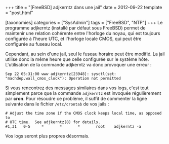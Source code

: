 +++
title = "[FreeBSD] adjkerntz dans une jail"
date = 2012-09-22
template = "post.html"

[taxonomies]
categories = ["SysAdmin"]
tags = ["FreeBSD", "NTP"]
+++
Le programme adjkerntz (installé par défaut sous FreeBSD) permet de maintenir
une relation cohérente entre l'horloge du noyau, qui est toujours configurée à
l'heure UTC, et l'horloge locale CMOS, qui peut être configurée au fuseau local.

Cependant, au sein d'une jail, seul le fuseau horaire peut être modifié. La jail
utilise donc la même heure que celle configurée sur le système hôte.
L'utilisation de la commande adjkerntz va donc provoquer une erreur :

```raw
Sep 22 05:31:00 www adjkerntz[23948]: sysctl(set: "machdep.wall_cmos_clock"): Operation not permitted
```

Si vous rencontrez des messages similaires dans vos logs, c'est tout simplement
parce que la commande `adjkerntz` est invoquée régulièrement par **cron**. Pour
résoudre ce problème, il suffit de commenter la ligne suivante dans le fichier
`/etc/crontab` de vos jails :

```raw
# Adjust the time zone if the CMOS clock keeps local time, as opposed to
# UTC time.  See adjkerntz(8) for details.
#1,31   0-5     *       *       *       root    adjkerntz -a
```

Vos logs seront plus propres désormais.

